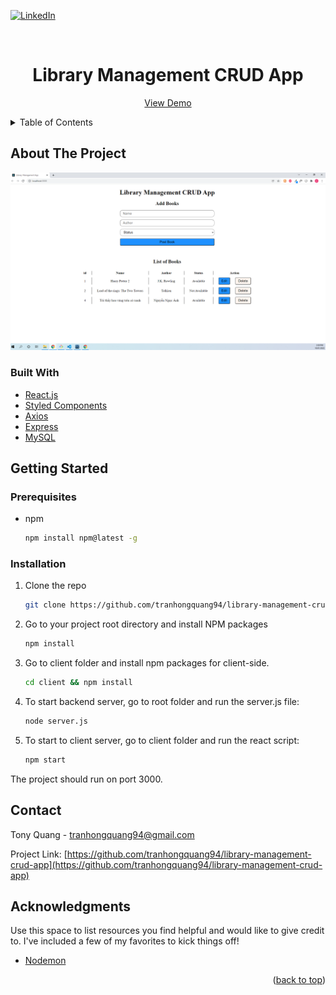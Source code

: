 [![LinkedIn][linkedin-shield]][linkedin-url]  

<!-- PROJECT LOGO -->
<br />
<div align="center">

<h1>Library Management CRUD App</h1>
  <p align="center">
    <a href="https://library-management-crud.herokuapp.com/">View Demo</a>
  </p>
</div>

<!-- TABLE OF CONTENTS -->
<details>
  <summary>Table of Contents</summary>
  <ol>
    <li>
      <a href="#about-the-project">About The Project</a>
      <ul>
        <li><a href="#built-with">Built With</a></li>
      </ul>
    </li>
    <li>
      <a href="#getting-started">Getting Started</a>
      <ul>
        <li><a href="#prerequisites">Prerequisites</a></li>
        <li><a href="#installation">Installation</a></li>
      </ul>
    </li>
    <li><a href="#contact">Contact</a></li>
    <li><a href="#acknowledgments">Acknowledgments</a></li>
  </ol>
</details>



<!-- ABOUT THE PROJECT -->
## About The Project

[![Product Name Screen Shot][product-screenshot]]()

### Built With

* [React.js](https://reactjs.org/)
* [Styled Components](https://styled-components.com/)
* [Axios](https://axios-http.com/)
* [Express](https://expressjs.com/)
* [MySQL](https://dev.mysql.com/doc/)

<!-- GETTING STARTED -->
## Getting Started

### Prerequisites

* npm
  ```sh
  npm install npm@latest -g
  ```

### Installation
1. Clone the repo
   ```sh
   git clone https://github.com/tranhongquang94/library-management-crud-app.git
   ```
2. Go to your project root directory and install NPM packages
   ```sh
   npm install
   ```
3. Go to client folder and install npm packages for client-side.
   ```sh
   cd client && npm install
   ```
4. To start backend server, go to root folder and run the server.js file:
    ```sh
    node server.js
    ```
5. To start to client server, go to client folder and run the react script:
    ```sh
    npm start
    ```
The project should run on port 3000.

<!-- CONTACT -->
## Contact

Tony Quang - tranhongquang94@gmail.com

Project Link: [https://github.com/tranhongquang94/library-management-crud-app](https://github.com/tranhongquang94/library-management-crud-app)


<!-- ACKNOWLEDGMENTS -->
## Acknowledgments

Use this space to list resources you find helpful and would like to give credit to. I've included a few of my favorites to kick things off!

* [Nodemon](https://nodemon.io/)

<p align="right">(<a href="#top">back to top</a>)</p>



<!-- MARKDOWN LINKS & IMAGES -->
<!-- https://www.markdownguide.org/basic-syntax/#reference-style-links -->
[linkedin-shield]: https://img.shields.io/badge/-LinkedIn-black.svg?style=for-the-badge&logo=linkedin&colorB=555
[linkedin-url]: https://www.linkedin.com/in/quang-tran-754a98bb/
[product-screenshot]: ./images/Sample.PNG

